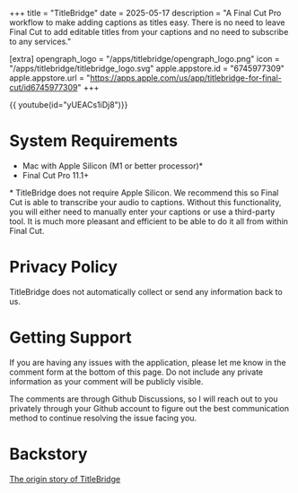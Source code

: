 +++
title = "TitleBridge"
date = 2025-05-17
description = "A Final Cut Pro workflow to make adding captions as titles easy. There is no need to leave Final Cut to add editable titles from your captions and no need to subscribe to any services."

[extra]
opengraph_logo = "/apps/titlebridge/opengraph_logo.png"
icon = "/apps/titlebridge/titlebridge_logo.svg"
apple.appstore.id = "6745977309"
apple.appstore.url = "https://apps.apple.com/us/app/titlebridge-for-final-cut/id6745977309"
+++

 {{ youtube(id="yUEACs1iDj8")}}

# System Requirements

* Mac with Apple Silicon (M1 or better processor)*
* Final Cut Pro 11.1+

\* TitleBridge does not require Apple Silicon. We recommend this so Final Cut is able to
transcribe your audio to captions. Without this functionality, you will either need to
manually enter your captions or use a third-party tool. It is much more pleasant and efficient
to be able to do it all from within Final Cut.

# Privacy Policy

TitleBridge does not automatically collect or send any information back to us.

# Getting Support

If you are having any issues with the application, please let me know in the comment form
at the bottom of this page. Do not include any private information as your comment will
be publicly visible.

The comments are through Github Discussions, so I will reach out to you privately through your Github
account to figure out the best communication method to continue resolving the issue facing you.

# Backstory

[The origin story of TitleBridge](@/posts/2025-05-18_titlebridge_my_first_app.md)
